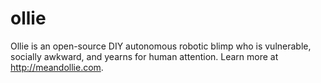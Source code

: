 ollie
=====

Ollie is an open-source DIY autonomous robotic blimp who is vulnerable, socially awkward, and yearns for human attention. Learn more at http://meandollie.com.
